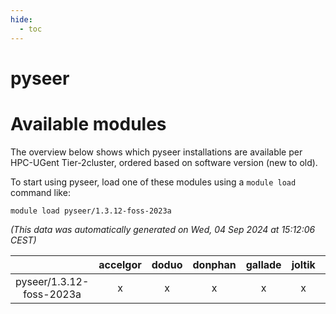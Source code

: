 ```yaml
---
hide:
  - toc
---
```


pyseer
======

# Available modules


The overview below shows which pyseer installations are available per HPC-UGent Tier-2cluster, ordered based on software version (new to old).

To start using pyseer, load one of these modules using a `module load` command like:

```shell
module load pyseer/1.3.12-foss-2023a
```

*(This data was automatically generated on Wed, 04 Sep 2024 at 15:12:06 CEST)*  

| |accelgor|doduo|donphan|gallade|joltik|shinx|skitty|
| :---: | :---: | :---: | :---: | :---: | :---: | :---: | :---: |
|pyseer/1.3.12-foss-2023a|x|x|x|x|x|x|x|
